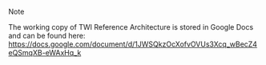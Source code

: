 > [!NOTE]
> The working copy of TWI Reference Architecture is stored in Google Docs and can be found here: https://docs.google.com/document/d/1JWSQkzOcXofvOVUs3Xcq_wBecZ4eQSmqXB-eWAxHq_k
